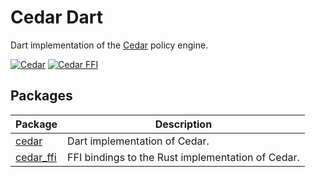 # Cedar Dart

Dart implementation of the [Cedar](https://www.cedarpolicy.com/en) policy engine.

[![Cedar](https://github.com/celest-dev/cedar-dart/actions/workflows/cedar.yaml/badge.svg)](https://github.com/celest-dev/cedar-dart/actions/workflows/cedar.yaml)
[![Cedar FFI](https://github.com/celest-dev/cedar-dart/actions/workflows/cedar_ffi.yaml/badge.svg)](https://github.com/celest-dev/cedar-dart/actions/workflows/cedar_ffi.yaml)

## Packages

| Package                          | Description                                       |
| -------------------------------- | ------------------------------------------------- |
| [cedar](packages/cedar/)         | Dart implementation of Cedar.                     |
| [cedar_ffi](packages/cedar_ffi/) | FFI bindings to the Rust implementation of Cedar. |
